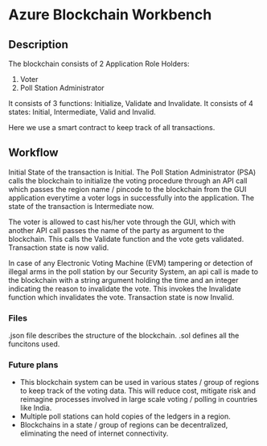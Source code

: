 # Azure Blockchain Workbench

## Description
The blockchain consists of 2 Application Role Holders: 
1. Voter
2. Poll Station Administrator

It consists of 3 functions: Initialize, Validate and Invalidate.
It consists of 4 states: Initial, Intermediate, Valid and Invalid.

Here we use a smart contract to keep track of all transactions.
## Workflow
Initial State of the transaction is Initial.
The Poll Station Administrator (PSA) calls the blockchain to initialize the voting procedure through an API call which passes the region name / pincode to the blockchain from the GUI application everytime a voter logs in successfully into the application. The state of the transaction is Intermediate now.

The voter is allowed to cast his/her vote through the GUI, which with another API call passes the name of the party as argument to the blockchain. This calls the Validate function and the vote gets validated. Transaction state is now valid.

In case of any Electronic Voting Machine (EVM) tampering or detection of illegal arms in the poll station by our Security System, an api call is made to the blockchain with a string argument holding the time and an integer indicating the reason to invalidate the vote. This invokes the Invalidate function which invalidates the vote. Transaction state is now Invalid.

### Files
.json file describes the structure of the blockchain.
.sol defines all the funcitons used.

### Future plans
- This blockchain system can be used in various states / group of regions to keep track of the voting data. This will reduce cost, mitigate risk and reimagine processes involved in large scale voting / polling in countries like India.
- Multiple poll stations can hold copies of the ledgers in a region.
- Blockchains in a state / group of regions can be decentralized, eliminating the need of internet connectivity.

